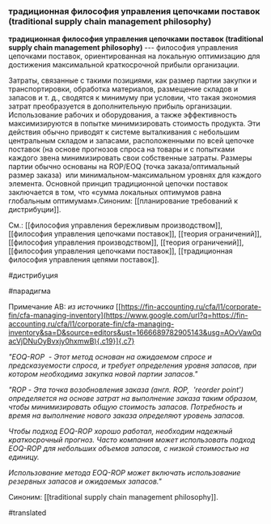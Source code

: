 ### традиционная философия управления цепочками поставок (traditional supply chain management philosophy)

**традиционная философия управления цепочками поставок (traditional supply chain management philosophy)** --- философия управления цепочками поставок, ориентированная на локальную оптимизацию для достижения максимальной краткосрочной прибыли организации.

Затраты, связанные с такими позициями, как размер партии закупки и транспортировки, обработка материалов, размещение складов и запасов и т. д., сводятся к минимуму при условии, что такая экономия затрат преобразуется в дополнительную прибыль организации. Использование рабочих и оборудования, а также эффективность максимизируются в попытке минимизировать стоимость продукта. Эти действия обычно приводят к системе выталкивания с небольшим центральным складом и запасами, расположенными по всей цепочке поставок (на основе прогнозов спроса на товары и с попытками каждого звена минимизировать свои собственные затраты. Размеры партии обычно основаны на ROP/EOQ (точка заказа/оптимальный размер заказа)  или минимальном-максимальном уровнях для каждого элемента. Основной принцип традиционной цепочки поставок заключается в том, что «сумма локальных оптимумов равна глобальным оптимумам».Синоним: [[планирование требований к дистрибуции]].

См.: [[философия управления бережливым производством]], [[философия управления цепочками поставок]], [[теория ограничений]], [[философия управления производством]], [[теория ограничений]], [[философия управления цепочками поставок]], [[традиционная философия управления цепями поставок]].

#дистрибуция

#парадигма

Примечание АВ: *из источника* [[https://fin-accounting.ru/cfa/l1/corporate-fin/cfa-managing-inventory](https://www.google.com/url?q=https://fin-accounting.ru/cfa/l1/corporate-fin/cfa-managing-inventory&sa=D&source=editors&ust=1666689782905143&usg=AOvVaw0qacVjDNuOyBvxjy0hxmwB){.c19}]{.c7}

*"EOQ-ROP  - Этот метод основан на ожидаемом спросе и предсказуемости спроса, и требует определения уровня запасов, при котором необходима закупка новой партии запасов."*

*"ROP - Эта точка возобновления заказа (англ. ROP,  \'reorder point\') определяется на основе затрат на выполнение заказа таким образом, чтобы минимизировать общую стоимость запасов. Потребность и время на выполнение нового заказа определяют уровень запасов.*

*Чтобы подход EOQ-ROP хорошо работал, необходим надежный краткосрочный прогноз. Часто компания может использовать подход EOQ-ROP для небольших объемов запасов, с низкой стоимостью на единицу.*

*Использование метода EOQ-ROP может включать использование резервных запасов и ожидаемых запасов."*

Синоним: [[traditional supply chain management philosophy]].

#translated
